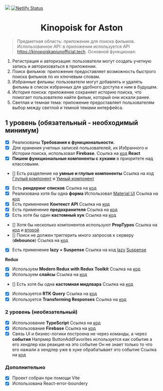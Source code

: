 ![](https://github.com/Valery-Abmetka/kinopoisk-for-aston/actions/workflows/github-actions.yml/badge.svg) [![Netlify Status](https://api.netlify.com/api/v1/badges/5bbd759c-9db9-42e3-8204-bd5f4941254b/deploy-status)](https://main--kinopoisk-for-aston.netlify.app/)

# <h1 align="center">Kinopoisk for Aston</h1>

> Предметная область: приложение для поиска фильмов.
> Использованное API: в приложении используется API <https://kinopoiskapiunofficial.tech>.
> Основной функционал:

1. Регистрация и авторизация: пользователи могут создать учетную запись и авторизоваться в приложении.
2. Поиск фильмов: приложение предоставляет возможность быстрого поиска фильмов по их ключевым словам.
3. Избранные фильмы: пользователи могут добавлять и удалять фильмы в список избранных для удобного доступа к ним в будущем.
4. История поиска: приложение сохраняет историю поиска, что помогает пользователю найти фильм, который они искали ранее.
5. Светлая и темная тема: приложение предоставляет пользователям выбор между светлой и темной темами интерфейса.

## **1 уровень (обязательный - необходимый минимум)**

- [x] Реализованы **Требования к функциональности.**
- [x] Для хранения учетных записей пользователей, их Избранного и Истории поиска, использовал **Firebase**. Ссылка на [код](https://github.com/karina-davydenko/movie-app/blob/main/src/app/firebase/firebase.ts)
      **React**
- [x] **Пишем функциональные компоненты c хуками** в приоритете над классовыми.
- [] Есть разделение на **умные и глупые компоненты** Ссылка на код [Глупый компонент]() и [Умный компонент]()
- [x] Есть **рендеринг списков** Ссылка на [код](https://github.com/karina-davydenko/movie-app/blob/main/src/components/ListCards/ListCards.tsx)
- [x] Реализована хотя бы одна **форма** Использовал [Material UI](https://mui.com/) Ссылка на [код](https://github.com/karina-davydenko/movie-app/blob/main/src/pages/SignUpPage/SingUpPage.tsx#L35)
- [x] Есть применение **Контекст API** Ссылка на [код](https://github.com/karina-davydenko/movie-app/blob/main/src/app/context/themeContext.tsx)
- [x] Есть применение **предохранителя** Ссылка на [код](https://github.com/karina-davydenko/movie-app/blob/main/src/App.tsx#L15)
- [x] Есть хотя бы один **кастомный хук** Ссылка на [код](https://github.com/karina-davydenko/movie-app/tree/main/src/shared/hooks)
- [] Хотя бы несколько компонентов используют **PropTypes** Ссылка на [код]() и [второй]()
- [] Поиск не должен триггерить много запросов к серверу (**debounce**) Ссылка на [код]()
- [x] Есть применение **lazy + Suspense** Ссылка на код [lazy](https://github.com/karina-davydenko/movie-app/blob/main/src/app/router/router.tsx#L9) [Suspense](https://github.com/karina-davydenko/movie-app/blob/main/src/main.tsx#L19)

**Redux**

- [x] Используем **Modern Redux with Redux Toolkit** Ссылка на [код](https://github.com/karina-davydenko/movie-app/blob/main/src/app/store/store.ts)
- [x] Используем **слайсы** Ссылка на [код](https://github.com/karina-davydenko/movie-app/blob/main/src/shared/reducers/Firestore/firestoreSlice.ts)
- [] Есть хотя бы одна **кастомная мидлвара** Ссылка на [код]()
- [x] Используется **RTK Query** Ссылка на [код](https://github.com/karina-davydenko/movie-app/blob/main/src/app/store/api/kinopoiskApi.ts)
- [x] Используется **Transforming Responses** Ссылка на [код](https://github.com/karina-davydenko/movie-app/tree/main/src/app/store/api/transformResponses)

### **2 уровень (необязательный)**

- [x] Использование **TypeScript** Ссылка на [код](https://github.com/karina-davydenko/movie-app/blob/main/src/app/store/api/transformResponses/types.ts)
- [x] Использование **Firebase** Ссылка на [код](https://github.com/karina-davydenko/movie-app/blob/main/src/app/firebase/firebase.ts)
- [x] Связь UI и бизнес-логики построена не через команды, а через **события**
      Напрмер ButtonAddFavorites используется как событие а его хендлер как реакция на это событие
      Он не знает только то что его нажали а хендлер уже в хуке обрабатывает это событие
      Ссылка на [код](https://github.com/karina-davydenko/movie-app/blob/main/src/components/Card/Card.tsx#L20)

### **Дополнительно**

- [x] Проект собран при помощи Vite
- [x] Использована React-error-boundery
